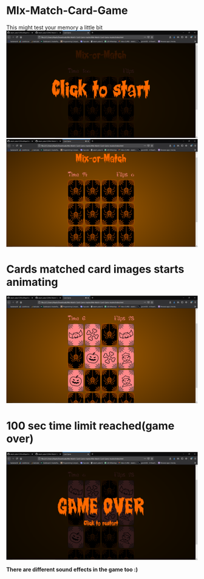 # MIx-Match-Card-Game
This might test your memory a little bit
![](readmeImages/start.png)
![](readmeImages/begin.png)

# Cards matched card images starts animating
![](readmeImages/matched.png)

# 100 sec time limit reached(game over)
![](readmeImages/gameover.png)

**There are different sound effects in the game too :)**
